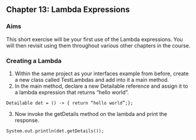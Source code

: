 ## Chapter 13: Lambda Expressions

### Aims

This short exercise will be your first use of the Lambda expressions. You will then revisit using them throughout various other chapters in the course.

### Creating a Lambda

1.	Within the same project as your interfaces example from before, create a new class called TestLambdas and add into it a main method.
2.	In the main method, declare a new Detailable reference and assign it to a lambda expression that returns  “hello world”.

```
Detailable det = () -> { return “hello world”;};
```

3.	Now invoke the getDetails method on the lambda and print the response.

```
System.out.println(det.getDetails());
```

 
